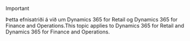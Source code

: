 > [!IMPORTANT]
> <span data-ttu-id="7b6c2-101">Þetta efnisatriði á við um Dynamics 365 for Retail og Dynamics 365 for Finance and Operations.</span><span class="sxs-lookup"><span data-stu-id="7b6c2-101">This topic applies to Dynamics 365 for Retail and Dynamics 365 for Finance and Operations.</span></span>
